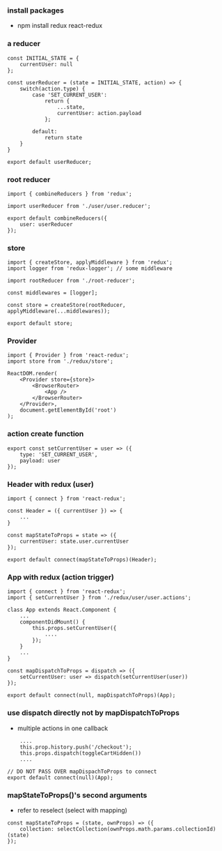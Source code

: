 ### install packages
 - npm install redux react-redux

### a reducer
```
const INITIAL_STATE = {
    currentUser: null
};

const userReducer = (state = INITIAL_STATE, action) => {
    switch(action.type) {
        case 'SET_CURRENT_USER':
            return {
                ...state,
                currentUser: action.payload
            };

        default:
            return state
    }
}

export default userReducer;
```

### root reducer
```
import { combineReducers } from 'redux';

import userReducer from './user/user.reducer';

export default combineReducers({
    user: userReducer
});

```

### store
```
import { createStore, applyMiddleware } from 'redux';
import logger from 'redux-logger'; // some middleware

import rootReducer from './root-reducer';

const middlewares = [logger];

const store = createStore(rootReducer, applyMiddleware(...middlewares));

export default store;
```

### Provider
```
import { Provider } from 'react-redux';
import store from './redux/store';

ReactDOM.render(
    <Provider store={store}>
        <BrowserRouter>
            <App />
        </BrowserRouter>
    </Provider>,
    document.getElementById('root')
);
```

### action create function
```
export const setCurrentUser = user => ({
    type: 'SET_CURRENT_USER',
    payload: user  
});
```

### Header with redux (user)
```
import { connect } from 'react-redux';

const Header = ({ currentUser }) => {
    ...
}

const mapStateToProps = state => ({
    currentUser: state.user.currentUser
});

export default connect(mapStateToProps)(Header);
```

### App with redux (action trigger)
```
import { connect } from 'react-redux';
import { setCurrentUser } from './redux/user/user.actions';

class App extends React.Component {
    ...
    componentDidMount() {
        this.props.setCurrentUser({
            ....
        });
    }
    ...
}

const mapDispatchToProps = dispatch => ({
    setCurrentUser: user => dispatch(setCurrentUser(user)) 
});

export default connect(null, mapDispatchToProps)(App);
```

### use dispatch directly not by mapDispatchToProps
  - multiple actions in one callback
```
    ....
    this.prop.history.push('/checkout');
    this.props.dispatch(toggleCartHidden())
    ....

// DO NOT PASS OVER mapDispachToProps to connect
export default connect(null)(App);
```

### mapStateToProps()'s second arguments
  - refer to reselect (select with mapping)
```
const mapStateToProps = (state, ownProps) => ({
    collection: selectCollection(ownProps.math.params.collectionId)(state)
});
```

